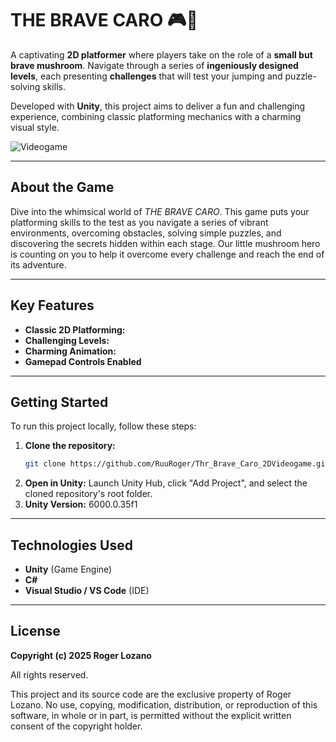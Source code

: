 # THE BRAVE CARO 🎮🍄

A captivating **2D platformer** where players take on the role of a **small but brave mushroom**. Navigate through a series of **ingeniously designed levels**, each presenting **challenges** that will test your jumping and puzzle-solving skills.

Developed with **Unity**, this project aims to deliver a fun and challenging experience, combining classic platforming mechanics with a charming visual style.

![Videogame](Assets/Videos/The_Bave_caro_Demo.gif)

---

## About the Game

Dive into the whimsical world of *THE BRAVE CARO*. This game puts your platforming skills to the test as you navigate a series of vibrant environments, overcoming obstacles, solving simple puzzles, and discovering the secrets hidden within each stage. Our little mushroom hero is counting on you to help it overcome every challenge and reach the end of its adventure.

---

## Key Features

* **Classic 2D Platforming:**
* **Challenging Levels:**
* **Charming Animation:**
* **Gamepad Controls Enabled**

---

## Getting Started

To run this project locally, follow these steps:

1.  **Clone the repository:**
    ```bash / Powershell
    git clone https://github.com/RuuRoger/Thr_Brave_Caro_2DVideogame.git
    ```
2.  **Open in Unity:** Launch Unity Hub, click "Add Project", and select the cloned repository's root folder.
3.  **Unity Version:** 6000.0.35f1

---

## Technologies Used

* **Unity** (Game Engine)
* **C#**
* **Visual Studio / VS Code** (IDE)

---

## License

**Copyright (c) 2025 Roger Lozano**

All rights reserved.

This project and its source code are the exclusive property of Roger Lozano. No use, copying, modification, distribution, or reproduction of this software, in whole or in part, is permitted without the explicit written consent of the copyright holder.
